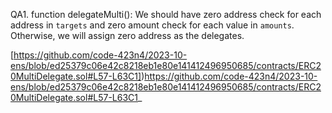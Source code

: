 QA1. function delegateMulti(): We should have zero address check for each address in ``targets`` and zero amount check for each value in ``amounts``. Otherwise, we will assign zero address as the delegates. 

[https://github.com/code-423n4/2023-10-ens/blob/ed25379c06e42c8218eb1e80e141412496950685/contracts/ERC20MultiDelegate.sol#L57-L63C1])https://github.com/code-423n4/2023-10-ens/blob/ed25379c06e42c8218eb1e80e141412496950685/contracts/ERC20MultiDelegate.sol#L57-L63C1_


